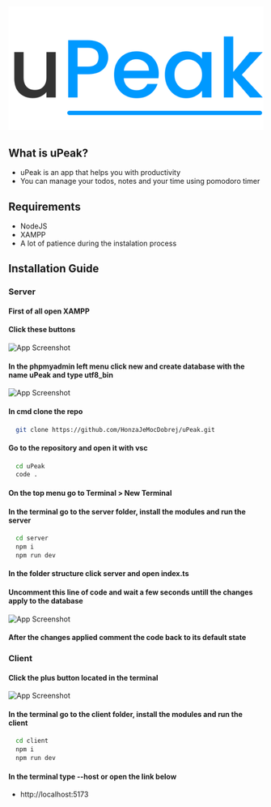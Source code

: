 
![Logo](https://raw.githubusercontent.com/HonzaJeMocDobrej/uPeak/35f10de1c85f90bd0a145d72bfc4744d5237bdb8/client/src/assets/icons/uPeakWhole.svg)

## What is uPeak?

- uPeak is an app that helps you with productivity
- You can manage your todos, notes and your time using pomodoro timer

## Requirements
- NodeJS
- XAMPP
- A lot of patience during the instalation process

## Installation Guide
### Server
#### First of all open XAMPP
#### Click these buttons
![App Screenshot](https://i.ibb.co/D1HbwRs/Xampp-snippet.png)
#### In the phpmyadmin left menu click new and create database with the name uPeak and type utf8_bin
![App Screenshot](https://i.ibb.co/9c4Cb57/Xampp-snippet2.png)

#### In cmd clone the repo
```bash
  git clone https://github.com/HonzaJeMocDobrej/uPeak.git
```
#### Go to the repository and open it with vsc 
```bash
  cd uPeak
  code .
```
#### On the top menu go to Terminal > New Terminal
#### In the terminal go to the server folder, install the modules and run the server
```bash
  cd server
  npm i
  npm run dev
```
#### In the folder structure click server and open index.ts
#### Uncomment this line of code and wait a few seconds untill the changes apply to the database
![App Screenshot](https://i.ibb.co/PQTx8D5/vsc-snippet.png)
#### After the changes applied comment the code back to its default state
### Client
#### Click the plus button located in the terminal
![App Screenshot](https://i.ibb.co/QjXVtVY/u-Peak-snippet.jpg)
#### In the terminal go to the client folder, install the modules and run the client
```bash
  cd client
  npm i
  npm run dev
```
#### In the terminal type --host or open the link below
- http://localhost:5173

